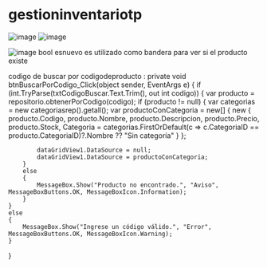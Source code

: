 # gestioninventariotp
![image](https://github.com/user-attachments/assets/59f293a0-2388-493d-b251-e7cc62445a4f)
![image](https://github.com/user-attachments/assets/95985961-10c3-4b4a-ad56-d4db89a47c18)

![image](https://github.com/user-attachments/assets/43bc1e55-20b5-4f65-a2bf-f8e1ecbed2ce)
bool esnuevo es utilizado como bandera para ver si el producto existe

codigo de buscar por codigodeproducto : private void btnBuscarPorCodigo_Click(object sender, EventArgs e)
{
    if (int.TryParse(txtCodigoBuscar.Text.Trim(), out int codigo))
    {
        var producto = repositorio.obtenerPorCodigo(codigo);
        if (producto != null)
        {
            var categorias = new categoriasrep().getall();
            var productoConCategoria = new[]
            {
                new
                {
                    producto.Codigo,
                    producto.Nombre,
                    producto.Descripcion,
                    producto.Precio,
                    producto.Stock,
                    Categoria = categorias.FirstOrDefault(c => c.CategoriaID == producto.CategoriaID)?.Nombre ?? "Sin categoría"
                }
            };

            dataGridView1.DataSource = null;
            dataGridView1.DataSource = productoConCategoria;
        }
        else
        {
            MessageBox.Show("Producto no encontrado.", "Aviso", MessageBoxButtons.OK, MessageBoxIcon.Information);
        }
    }
    else
    {
        MessageBox.Show("Ingrese un código válido.", "Error", MessageBoxButtons.OK, MessageBoxIcon.Warning);
    }
}

